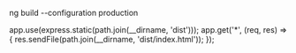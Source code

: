 
<!-- Info από stack overflow. Δεν πρόλαβα να το δοκιμάσω. Προτίμησα να ανεβάσω την εργασία πριν φύγω για διακοπές,
Αν χρειαστεί περισσότερη ανάλυση θα μπορούσα να το κάνω όταν επιστρέψω.

Στο project έχω προσθέσει κάποια features που δεν είχαμε δειδαχθεί κυρίως με τη βοήθεια του chatgpt. Όμως τα έχω κατανοήσει πλήρως. Θα ήθελα να προσθέσω και άλλα όπως πληρωμή, upload φωτογραφίες για τις παραστάσεις αλλά προτίμησα να το κάνω αργότερα.

 -->


<!-- Γιά Angular: -->

ng build --configuration production


<!-- Aντιγραφή του dist του Angular σε έναν dist στο nodejs -->



<!-- Στο server.js -->
app.use(express.static(path.join(__dirname, 'dist')));
app.get('*', (req, res) => {
  res.sendFile(path.join(__dirname, 'dist/index.html'));
});


<!-- Deploy στο Heroku -->